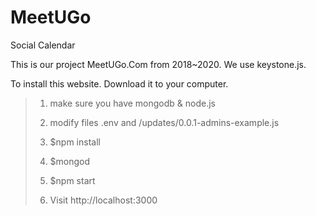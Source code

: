 # MeetUGo
 Social Calendar

 This is our project MeetUGo.Com from 2018~2020. We use keystone.js.

 To install this website. Download it to your computer.


>1. make sure you have mongodb & node.js
>
>2. modify files .env and /updates/0.0.1-admins-example.js
>
>3. $npm install
>
>4. $mongod
>
>5. $npm start
>
>6. Visit http://localhost:3000